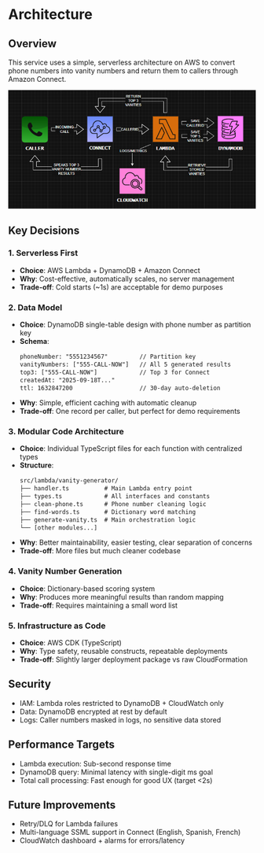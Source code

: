 # Architecture

## Overview
This service uses a simple, serverless architecture on AWS to convert phone numbers into vanity numbers and return them to callers through Amazon Connect.

![AWSVanityService Architecture](./architecture.png)

## Key Decisions

### 1. Serverless First
- **Choice**: AWS Lambda + DynamoDB + Amazon Connect
- **Why**: Cost-effective, automatically scales, no server management
- **Trade-off**: Cold starts (~1s) are acceptable for demo purposes

### 2. Data Model
- **Choice**: DynamoDB single-table design with phone number as partition key
- **Schema**:
  ```
  phoneNumber: "5551234567"         // Partition key
  vanityNumbers: ["555-CALL-NOW"]   // All 5 generated results
  top3: ["555-CALL-NOW"]            // Top 3 for Connect
  createdAt: "2025-09-18T..."
  ttl: 1632847200                   // 30-day auto-deletion
  ```
- **Why**: Simple, efficient caching with automatic cleanup
- **Trade-off**: One record per caller, but perfect for demo requirements

### 3. Modular Code Architecture
- **Choice**: Individual TypeScript files for each function with centralized types
- **Structure**:
  ```
  src/lambda/vanity-generator/
  ├── handler.ts          # Main Lambda entry point
  ├── types.ts            # All interfaces and constants
  ├── clean-phone.ts      # Phone number cleaning logic
  ├── find-words.ts       # Dictionary word matching
  ├── generate-vanity.ts  # Main orchestration logic
  └── [other modules...]
  ```
- **Why**: Better maintainability, easier testing, clear separation of concerns
- **Trade-off**: More files but much cleaner codebase

### 4. Vanity Number Generation
- **Choice**: Dictionary-based scoring system
- **Why**: Produces more meaningful results than random mapping
- **Trade-off**: Requires maintaining a small word list

### 5. Infrastructure as Code
- **Choice**: AWS CDK (TypeScript)
- **Why**: Type safety, reusable constructs, repeatable deployments
- **Trade-off**: Slightly larger deployment package vs raw CloudFormation

## Security
- IAM: Lambda roles restricted to DynamoDB + CloudWatch only
- Data: DynamoDB encrypted at rest by default
- Logs: Caller numbers masked in logs, no sensitive data stored

## Performance Targets
- Lambda execution: Sub-second response time
- DynamoDB query: Minimal latency with single-digit ms goal
- Total call processing: Fast enough for good UX (target <2s)

## Future Improvements
- Retry/DLQ for Lambda failures
- Multi-language SSML support in Connect (English, Spanish, French)
- CloudWatch dashboard + alarms for errors/latency